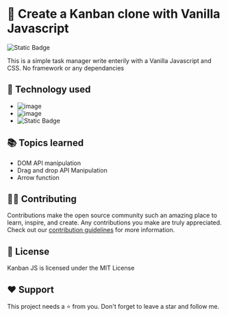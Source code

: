 # 💫 Create a Kanban clone with Vanilla Javascript

![Static Badge](https://img.shields.io/badge/Beginner-Frinedly-green?style=flat-square)

This is a simple task manager write enterily with a Vanilla Javascript and CSS. No framework or any dependancies

## 🔩 Technology used

- ![image](https://img.shields.io/badge/HTML5-E34F26?style=for-the-badge&logo=html5&logoColor=white)
- ![image](https://img.shields.io/badge/CSS3-1572B6?style=for-the-badge&logo=css3&logoColor=white)
- ![Static Badge](https://img.shields.io/badge/JAVASCRIPT-F7DF1E?style=for-the-badge&logo=javascript&logoColor=black)
  
## 📚 Topics learned

- DOM API manipulation
- Drag and drop API Manipulation
- Arrow function

## 👨‍💻 Contributing

Contributions make the open source community such an amazing place to learn, inspire, and create.
Any contributions you make are truly appreciated.
Check out our [contribution guidelines](./contributing.md) for more information.

## 📝 License

Kanban JS is licensed under the MIT License

## ❤️ Support

This project needs a ⭐️ from you. Don't forget to leave a star and follow me.
